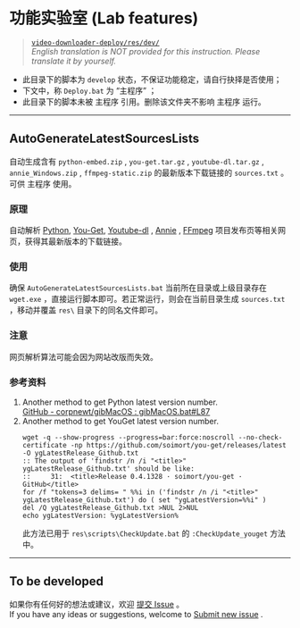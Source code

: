 # 功能实验室 (Lab features)
> [`video-downloader-deploy/res/dev/`](https://github.com/LussacZheng/video-downloader-deploy/tree/master/res/dev)  
> *English translation is NOT provided for this instruction. Please translate it by yourself.*

- 此目录下的脚本为 `develop` 状态，不保证功能稳定，请自行抉择是否使用；
- 下文中，称 `Deploy.bat` 为 “主程序” ；
- 此目录下的脚本未被 主程序 引用。删除该文件夹不影响 主程序 运行。

---

## AutoGenerateLatestSourcesLists

自动生成含有 `python-embed.zip` , `you-get.tar.gz` , `youtube-dl.tar.gz` , `annie_Windows.zip` , `ffmpeg-static.zip` 的最新版本下载链接的 `sources.txt` 。可供 主程序 使用。

### 原理
自动解析 [Python](https://www.python.org/downloads/windows/), [You-Get](https://pypi.org/project/you-get/#files), [Youtube-dl](https://github.com/ytdl-org/youtube-dl/releases/latest) , [Annie](https://github.com/iawia002/annie/releases/latest) , [FFmpeg](https://ffmpeg.zeranoe.com/builds/win64/static/) 项目发布页等相关网页，获得其最新版本的下载链接。

### 使用
确保 `AutoGenerateLatestSourcesLists.bat` 当前所在目录或上级目录存在 `wget.exe` ，直接运行脚本即可。若正常运行，则会在当前目录生成 `sources.txt` ，移动并覆盖 `res\` 目录下的同名文件即可。

### 注意
网页解析算法可能会因为网站改版而失效。

### 参考资料
1. Another method to get Python latest version number.   
   [GitHub - corpnewt/gibMacOS : gibMacOS.bat#L87](https://github.com/corpnewt/gibMacOS/blob/1d357c00cb265b40a61a50acca7405c513c19f61/gibMacOS.bat#L87)
2. Another method to get YouGet latest version number.
   ```batch
   wget -q --show-progress --progress=bar:force:noscroll --no-check-certificate -np https://github.com/soimort/you-get/releases/latest -O ygLatestRelease_Github.txt
   :: The output of 'findstr /n /i "<title>" ygLatestRelease_Github.txt' should be like: 
   ::     31:  <title>Release 0.4.1328 · soimort/you-get · GitHub</title>
   for /f "tokens=3 delims= " %%i in ('findstr /n /i "<title>" ygLatestRelease_Github.txt') do ( set "ygLatestVersion=%%i" )
   del /Q ygLatestRelease_Github.txt >NUL 2>NUL
   echo ygLatestVersion: %ygLatestVersion%
   ```
   此方法已用于 `res\scripts\CheckUpdate.bat` 的 `:CheckUpdate_youget` 方法中。

---

## To be developed

如果你有任何好的想法或建议，欢迎 [提交 Issue](https://github.com/LussacZheng/video-downloader-deploy/issues) 。  
If you have any ideas or suggestions, welcome to [Submit new issue](https://github.com/LussacZheng/video-downloader-deploy/issues) .